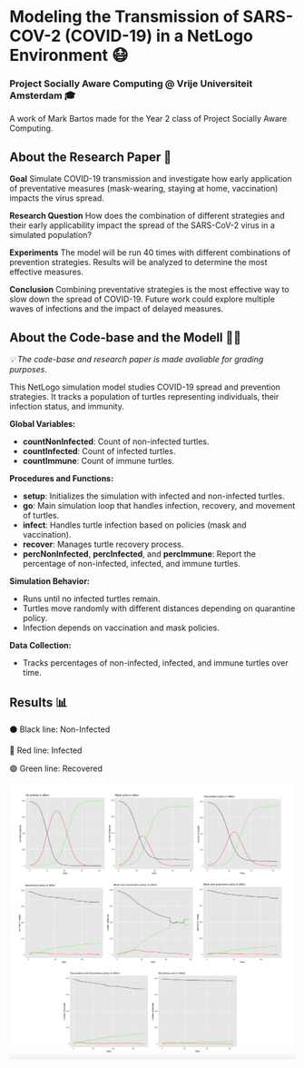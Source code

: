 # Modeling the Transmission of SARS-COV-2 (COVID-19) in a NetLogo Environment 😷
### Project Socially Aware Computing @ Vrije Universiteit Amsterdam 🎓

A work of Mark Bartos made for the Year 2 class of Project Socially Aware Computing.

## About the Research Paper 📑

**Goal**
Simulate COVID-19 transmission and investigate how early application of preventative measures (mask-wearing, staying at home, vaccination) impacts the virus spread.

**Research Question**
How does the combination of different strategies and their early applicability impact the spread of the SARS-CoV-2 virus in a simulated population?

**Experiments**
The model will be run 40 times with different combinations of prevention strategies. Results will be analyzed to determine the most effective measures.

**Conclusion**
Combining preventative strategies is the most effective way to slow down the spread of COVID-19. Future work could explore multiple waves of infections and the impact of delayed measures.

## About the Code-base and the Modell 🧑‍💻

*💡 The code-base and research paper is made avaliable for grading purposes.*

This NetLogo simulation model studies COVID-19 spread and prevention strategies. It tracks a population of turtles representing individuals, their infection status, and immunity.

**Global Variables:**

- **countNonInfected**: Count of non-infected turtles.
- **countInfected**: Count of infected turtles.
- **countImmune**: Count of immune turtles.

**Procedures and Functions:**

- **setup**: Initializes the simulation with infected and non-infected turtles.
- **go**: Main simulation loop that handles infection, recovery, and movement of turtles.
- **infect**: Handles turtle infection based on policies (mask and vaccination).
- **recover**: Manages turtle recovery process.
- **percNonInfected**, **percInfected**, and **percImmune**: Report the percentage of non-infected, infected, and immune turtles.

**Simulation Behavior:**

- Runs until no infected turtles remain.
- Turtles move randomly with different distances depending on quarantine policy.
- Infection depends on vaccination and mask policies.

**Data Collection:**

- Tracks percentages of non-infected, infected, and immune turtles over time.

## Results 📊
⚫️ Black line: Non-Infected

🔴 Red line: Infected

🟢 Green line: Recovered

![Results](https://github.com/mrkbrts/vu-psac/blob/b58bcb8bca8ed3bb921d57f4c2c4040e11b97116/Result%20overview.png)

